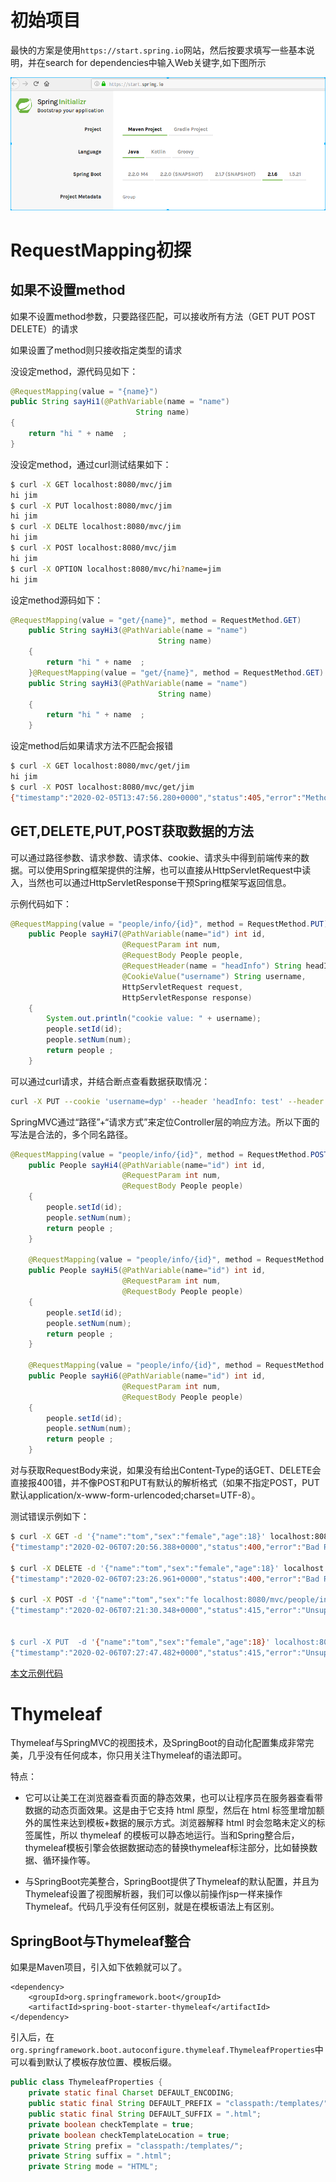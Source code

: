 # 初始项目

最快的方案是使用`https://start.spring.io`网站，然后按要求填写一些基本说明，并在search for dependencies中输入Web关键字,如下图所示

![](pic/startspringio.png)

# RequestMapping初探

## 如果不设置method

如果不设置method参数，只要路径匹配，可以接收所有方法（GET PUT POST DELETE）的请求

如果设置了method则只接收指定类型的请求

没设定method，源代码见如下：

```java
@RequestMapping(value = "{name}")
public String sayHi1(@PathVariable(name = "name")
                            String name)
{
    return "hi " + name  ;
}
```

没设定method，通过curl测试结果如下：

```sh
$ curl -X GET localhost:8080/mvc/jim
hi jim
$ curl -X PUT localhost:8080/mvc/jim
hi jim
$ curl -X DELTE localhost:8080/mvc/jim
hi jim
$ curl -X POST localhost:8080/mvc/jim
hi jim
$ curl -X OPTION localhost:8080/mvc/hi?name=jim
hi jim
```

设定method源码如下：

```java
@RequestMapping(value = "get/{name}", method = RequestMethod.GET)
    public String sayHi3(@PathVariable(name = "name")
                                 String name)
    {
        return "hi " + name  ;
    }@RequestMapping(value = "get/{name}", method = RequestMethod.GET)
    public String sayHi3(@PathVariable(name = "name")
                                 String name)
    {
        return "hi " + name  ;
    }
```

设定method后如果请求方法不匹配会报错

```sh
$ curl -X GET localhost:8080/mvc/get/jim
hi jim
$ curl -X POST localhost:8080/mvc/get/jim
{"timestamp":"2020-02-05T13:47:56.280+0000","status":405,"error":"Method Not Allowed","message":"Request method 'POST' not supported","path":"/mvc/get/jim"}
```

## GET,DELETE,PUT,POST获取数据的方法

可以通过路径参数、请求参数、请求体、cookie、请求头中得到前端传来的数据。可以使用Spring框架提供的注解，也可以直接从HttpServletRequest中读入，当然也可以通过HttpServletResponse干预Spring框架写返回信息。

示例代码如下：

```java
@RequestMapping(value = "people/info/{id}", method = RequestMethod.PUT)
    public People sayHi7(@PathVariable(name="id") int id,
                         @RequestParam int num,
                         @RequestBody People people,
                         @RequestHeader(name = "headInfo") String headInfo,
                         @CookieValue("username") String username,
                         HttpServletRequest request,
                         HttpServletResponse response)
    {
        System.out.println("cookie value: " + username);
        people.setId(id);
        people.setNum(num);
        return people ;
    }
```

可以通过curl请求，并结合断点查看数据获取情况：

```sh
curl -X PUT --cookie 'username=dyp' --header 'headInfo: test' --header 'Content-Type: application/json' --header 'Accept: application/json' -d '{"name":"tom","sex":"female","age":18}' localhost:8080/mvc/people/info/1?num=2
```

SpringMVC通过“路径”+“请求方式”来定位Controller层的响应方法。所以下面的写法是合法的，多个同名路径。

```java
@RequestMapping(value = "people/info/{id}", method = RequestMethod.POST)
    public People sayHi4(@PathVariable(name="id") int id,
                         @RequestParam int num,
                         @RequestBody People people)
    {
        people.setId(id);
        people.setNum(num);
        return people ;
    }

    @RequestMapping(value = "people/info/{id}", method = RequestMethod.GET)
    public People sayHi5(@PathVariable(name="id") int id,
                         @RequestParam int num,
                         @RequestBody People people)
    {
        people.setId(id);
        people.setNum(num);
        return people ;
    }

    @RequestMapping(value = "people/info/{id}", method = RequestMethod.DELETE)
    public People sayHi6(@PathVariable(name="id") int id,
                         @RequestParam int num,
                         @RequestBody People people)
    {
        people.setId(id);
        people.setNum(num);
        return people ;
    }
```

对与获取RequestBody来说，如果没有给出Content-Type的话GET、DELETE会直接报400错，并不像POST和PUT有默认的解析格式（如果不指定POST，PUT默认application/x-www-form-urlencoded;charset=UTF-8）。

测试错误示例如下：
```sh
$ curl -X GET -d '{"name":"tom","sex":"female","age":18}' localhost:8080/mvc/people/info/1?num=2
{"timestamp":"2020-02-06T07:20:56.388+0000","status":400,"error":"Bad Request","message":"Required request body is missing: public com.dyp.demo.model.People com.dyp.demo.ctr.RestfulApi.sayHi5(int,int,com.dyp.demo.model.People)","path":"/mvc/people/info/1"}

$ curl -X DELETE -d '{"name":"tom","sex":"female","age":18}' localhost:8080/mvc/people/info/1?num=2
{"timestamp":"2020-02-06T07:23:26.961+0000","status":400,"error":"Bad Request","message":"Required request body is missing: public com.dyp.demo.model.People com.dyp.demo.ctr.RestfulApi.sayHi6(int,int,com.dyp.demo.model.People)","path":"/mvc/people/info/1"}

$ curl -X POST -d '{"name":"tom","sex":"fe localhost:8080/mvc/people/info/1?num=2
{"timestamp":"2020-02-06T07:21:30.348+0000","status":415,"error":"Unsupported Media Type","message":"Content type 'application/x-www-form-urlencoded;charset=UTF-8' not supported","path":"/mvc/people/info/1"}


$ curl -X PUT  -d '{"name":"tom","sex":"female","age":18}' localhost:8080/mvc/people/info/1?num=2
{"timestamp":"2020-02-06T07:27:47.482+0000","status":415,"error":"Unsupported Media Type","message":"Content type 'application/x-www-form-urlencoded;charset=UTF-8' not supported","path":"/mvc/people/info/1"}
```

[本文示例代码](source/RequestMappingDemo)

# Thymeleaf

Thymeleaf与SpringMVC的视图技术，及SpringBoot的自动化配置集成非常完美，几乎没有任何成本，你只用关注Thymeleaf的语法即可。

特点：

- 它可以让美工在浏览器查看页面的静态效果，也可以让程序员在服务器查看带数据的动态页面效果。这是由于它支持 html 原型，然后在 html 标签里增加额外的属性来达到模板+数据的展示方式。浏览器解释 html 时会忽略未定义的标签属性，所以 thymeleaf 的模板可以静态地运行。当和Spring整合后，thymeleaf模板引擎会依据数据动态的替换thymeleaf标注部分，比如替换数据、循环操作等。

- 与SpringBoot完美整合，SpringBoot提供了Thymeleaf的默认配置，并且为Thymeleaf设置了视图解析器，我们可以像以前操作jsp一样来操作Thymeleaf。代码几乎没有任何区别，就是在模板语法上有区别。

## SpringBoot与Thymeleaf整合

如果是Maven项目，引入如下依赖就可以了。

```
<dependency>
    <groupId>org.springframework.boot</groupId>
    <artifactId>spring-boot-starter-thymeleaf</artifactId>
</dependency>
```

引入后，在`org.springframework.boot.autoconfigure.thymeleaf.ThymeleafProperties`中可以看到默认了模板存放位置、模板后缀。

```java
public class ThymeleafProperties {
    private static final Charset DEFAULT_ENCODING;
    public static final String DEFAULT_PREFIX = "classpath:/templates/";
    public static final String DEFAULT_SUFFIX = ".html";
    private boolean checkTemplate = true;
    private boolean checkTemplateLocation = true;
    private String prefix = "classpath:/templates/";
    private String suffix = ".html";
    private String mode = "HTML";
```